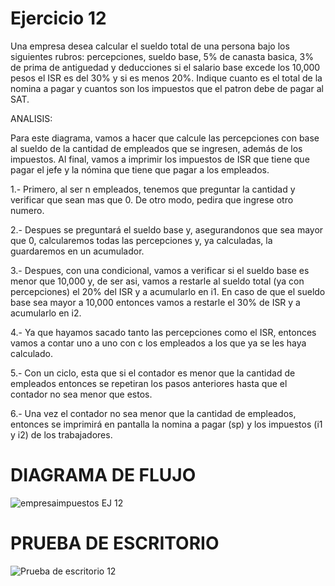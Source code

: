 # Ejercicio 12
Una empresa desea calcular el sueldo total de una persona bajo los siguientes rubros: percepciones, sueldo base, 5% de canasta basica, 3% de prima de antiguedad y deducciones si el salario base excede los 10,000 pesos el ISR es del 30% y si es menos 20%. Indique cuanto es el total de la nomina a pagar y cuantos son los impuestos que el patron debe de pagar al SAT.

ANALISIS:

Para este diagrama, vamos a hacer que calcule las percepciones con base al sueldo de la cantidad de empleados que se ingresen, además de los impuestos. Al final, vamos a imprimir los impuestos de ISR que tiene que pagar el jefe y la nómina que tiene que pagar a los empleados.

1.- Primero, al ser n empleados, tenemos que preguntar la cantidad y verificar que sean mas que 0. De otro modo, pedira que ingrese otro numero.

2.- Despues se preguntará el sueldo base y, asegurandonos que sea mayor que 0, calcularemos todas las percepciones y, ya calculadas, la guardaremos en un acumulador.

3.- Despues, con una condicional, vamos a verificar si el sueldo base es menor que 10,000 y, de ser asi, vamos a restarle al sueldo total (ya con percepciones) el 20% del ISR y a acumularlo en i1. En caso de que el sueldo base sea mayor a 10,000 entonces vamos a restarle el 30% de ISR y a acumularlo en i2.

4.- Ya que hayamos sacado tanto las percepciones como el ISR, entonces vamos a contar uno a uno con c los empleados a los que ya se les haya calculado.

5.- Con un ciclo, esta que si el contador es menor que la cantidad de empleados entonces se repetiran los pasos anteriores hasta que el contador no sea menor que estos.

6.- Una vez el contador no sea menor que la cantidad de empleados, entonces se imprimirá en pantalla la nomina a pagar (sp) y los impuestos (i1 y i2) de los trabajadores.

# DIAGRAMA DE FLUJO
![empresaimpuestos EJ 12](https://github.com/ChristianDavSS/Portafolio/assets/145722756/da96ac71-22fe-4d22-a601-784d137d5293)

# PRUEBA DE ESCRITORIO
![Prueba de escritorio 12](https://github.com/ChristianDavSS/Portafolio/assets/145722756/9e6b541f-c90c-4ea9-935f-dd1c2bc1b4cd)
